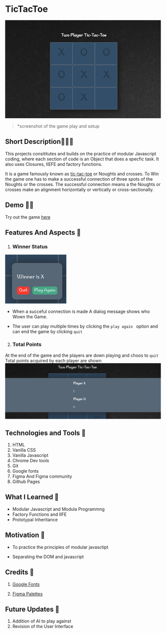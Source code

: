 # TicTacToe
![OverView](./readmePhotos/overView.png)
>*screenshot of the game play and setup

## Short Description💬👨‍🏫

This projects consititutes and builds on the practice of modular Javascript coding, where each section of code is an Object that does a specfic task.
It also uses Closures, IIEFE and factory functions.

It is a game famously known as [tic-tac-toe](https://en.wikipedia.org/wiki/Tic-tac-toe) or Noughts and crosses. To Win the game one has to make a successful connection of three spots of the Noughts or the crosses. The successful connection means a the Noughts or crosses make an alignment horizontally or vertically or cross-sectionally.

## Demo 🏃‍♂️

Try out the game [here](https://mtendekuyokwa19.github.io/TicTacToe/)

## Features And Aspects 🎒

1. ### Winner Status

![win](./readmePhotos/wininningStatus.png)

- When a succeful connection is made A dialog message shows who Wown the Game.

- The user can play multiple times by clicking the `play again ` option and can end the game by clicking `quit`

2. ### Total Points
At the end of the game and the players are down playing and choos to `quit` Total points acquired by each player are shown
![win](./readmePhotos/finalpts.png)

## Technologies and Tools 🧰

1. HTML
2. Vanilla CSS
3. Vanilla Javascript
4. Chrome Dev tools
5. Git
6. Google fonts
7. Figma And Figma community
8. Github Pages

## What I Learned 🧠

- Modular Javascript and Modula Programmng
- Factory Functions and IIFE
- Prototypal Inheritance

## Motivation 🔑

- To practice the principles of modular javasctipt

- Separating the DOM and javascript

## Credits 🤝
1. [Google Fonts](https://fonts.google.com/specimen/Neucha?preview.text=x)

2. [Figma Palettes](https://www.figma.com/file/kVuVeHcwCENaBn4kKAxhGt/Dashboard---Dark-And-Light-Modes-%7C-Color-Variables-(Community)?type=design&node-id=7-1619&mode=design&t=6qenh8RgcYwdf3eX-0)

## Future Updates 🔮

1. Addition of AI to play against
2. Revision of the User Interface